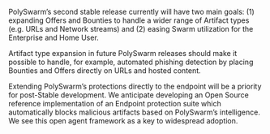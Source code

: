 <p>
    PolySwarm’s second stable release currently will have two main goals: (1) expanding Offers and Bounties to handle a wider range of Artifact types (e.g. URLs and Network streams) and (2) easing Swarm utilization for the Enterprise and Home User.
</p>
<p>
    Artifact type expansion in future PolySwarm releases should make it possible to handle, for example, automated phishing detection by placing Bounties and Offers directly on URLs and hosted content.
</p>
<p>
    Extending PolySwarm’s protections directly to the endpoint will be a priority for post-Stable development.
    We anticipate developing an Open Source reference implementation of an Endpoint protection suite which automatically blocks malicious artifacts based on PolySwarm’s intelligence.
    We see this open agent framework as a key to widespread adoption.
</p>